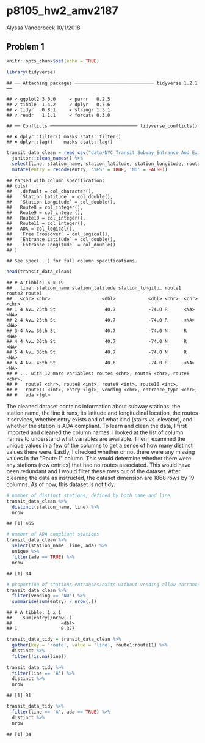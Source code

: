 p8105\_hw2\_amv2187
================
Alyssa Vanderbeek
10/1/2018

Problem 1
---------

``` r
knitr::opts_chunk$set(echo = TRUE)

library(tidyverse)
```

    ## ── Attaching packages ───────────────────────────── tidyverse 1.2.1 ──

    ## ✔ ggplot2 3.0.0     ✔ purrr   0.2.5
    ## ✔ tibble  1.4.2     ✔ dplyr   0.7.6
    ## ✔ tidyr   0.8.1     ✔ stringr 1.3.1
    ## ✔ readr   1.1.1     ✔ forcats 0.3.0

    ## ── Conflicts ──────────────────────────────── tidyverse_conflicts() ──
    ## ✖ dplyr::filter() masks stats::filter()
    ## ✖ dplyr::lag()    masks stats::lag()

``` r
transit_data_clean = read_csv("data/NYC_Transit_Subway_Entrance_And_Exit_Data.csv") %>%
  janitor::clean_names() %>%
  select(line, station_name, station_latitude, station_longitude, route1:route11, entry, vending, entrance_type, ada) %>%
  mutate(entry = recode(entry, 'YES' = TRUE, 'NO' = FALSE))
```

    ## Parsed with column specification:
    ## cols(
    ##   .default = col_character(),
    ##   `Station Latitude` = col_double(),
    ##   `Station Longitude` = col_double(),
    ##   Route8 = col_integer(),
    ##   Route9 = col_integer(),
    ##   Route10 = col_integer(),
    ##   Route11 = col_integer(),
    ##   ADA = col_logical(),
    ##   `Free Crossover` = col_logical(),
    ##   `Entrance Latitude` = col_double(),
    ##   `Entrance Longitude` = col_double()
    ## )

    ## See spec(...) for full column specifications.

``` r
head(transit_data_clean)
```

    ## # A tibble: 6 x 19
    ##   line  station_name station_latitude station_longitu… route1 route2 route3
    ##   <chr> <chr>                   <dbl>            <dbl> <chr>  <chr>  <chr> 
    ## 1 4 Av… 25th St                  40.7            -74.0 R      <NA>   <NA>  
    ## 2 4 Av… 25th St                  40.7            -74.0 R      <NA>   <NA>  
    ## 3 4 Av… 36th St                  40.7            -74.0 N      R      <NA>  
    ## 4 4 Av… 36th St                  40.7            -74.0 N      R      <NA>  
    ## 5 4 Av… 36th St                  40.7            -74.0 N      R      <NA>  
    ## 6 4 Av… 45th St                  40.6            -74.0 R      <NA>   <NA>  
    ## # ... with 12 more variables: route4 <chr>, route5 <chr>, route6 <chr>,
    ## #   route7 <chr>, route8 <int>, route9 <int>, route10 <int>,
    ## #   route11 <int>, entry <lgl>, vending <chr>, entrance_type <chr>,
    ## #   ada <lgl>

The cleaned dataset contains information about subway stations: the station name, the line it runs, its latitude and longitudinal location, the routes it services, whether entry exists and of what kind (stairs vs. elevator), and whether the station is ADA compliant. To learn and clean the data, I first imported and cleaned the column names. I looked at the list of column names to understand what variables are available. Then I examined the unique values in a few of the columns to get a sense of how many distinct values there were. Lastly, I checked whether or not there were any missing values in the "Route 1" column. This would determine whether there were any stations (row entries) that had no routes associated. This would have been redundant and I would filter these rows out of the dataset. After cleaning the data as instructed, the dataset dimension are 1868 rows by 19 columns. As of now, this dataset is not tidy.

``` r
# number of distinct stations, defined by both name and line
transit_data_clean %>%
  distinct(station_name, line) %>%
  nrow
```

    ## [1] 465

``` r
# number of ADA compliant stations
transit_data_clean %>%
  select(station_name, line, ada) %>%
  unique %>%
  filter(ada == TRUE) %>%
  nrow
```

    ## [1] 84

``` r
# proportion of stations entrances/exits without vending allow entrance
transit_data_clean %>%
  filter(vending == 'NO') %>%
  summarise(sum(entry) / nrow(.))
```

    ## # A tibble: 1 x 1
    ##   `sum(entry)/nrow(.)`
    ##                  <dbl>
    ## 1                0.377

``` r
transit_data_tidy = transit_data_clean %>%
  gather(key = 'route', value = 'line', route1:route11) %>%
  distinct %>%
  filter(!is.na(line))

transit_data_tidy %>%
  filter(line == 'A') %>%
  distinct %>%
  nrow
```

    ## [1] 91

``` r
transit_data_tidy %>%
  filter(line == 'A', ada == TRUE) %>%
  distinct %>%  
  nrow
```

    ## [1] 34
